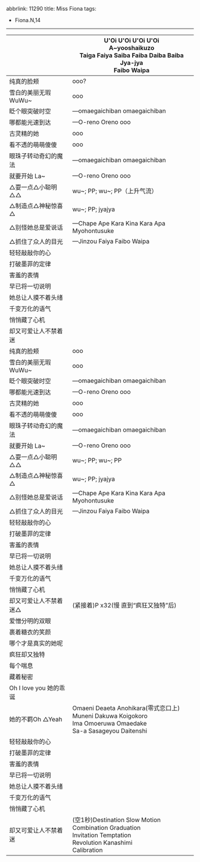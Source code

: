 abbrlink: 11290
title: Miss Fiona
tags:
  - Fiona.N,14
---
|      |U'Oi U'Oi U'Oi U'Oi<br>A~yooshaikuzo<br>Taiga Faiya Saiba Faiba Daiba Baiba Jya-jya<br>Faibo Waipa|
|--|--|
|纯真的脸颊|ooo?|
|雪白的美丽无瑕WuWu~|ooo|
|眨个眼突破时空|—omaegaichiban omaegaichiban |
|哪都能光速到达|—O-reno Oreno ooo|
|古灵精的她|ooo|
|看不透的萌萌傻傻|ooo|
|眼珠子转动奇幻的魔法|—omaegaichiban omaegaichiban |
|就要开始 La~|—O-reno Oreno ooo|
|△耍一点△小聪明△△|wu~; PP; wu~; PP（上升气流）|
|△制造点△神秘惊喜△|wu~; PP; jyajya|
|△别怪她总是爱说话|—Chape Ape Kara Kina Kara Apa Myohontusuke|
|△抓住了众人的目光|—Jinzou Faiya Faibo Waipa|
|轻轻敲敲你的心|      |
|打破墨菲的定律|      |
|害羞的表情|      |
|早已将一切说明|      |
|她总让人摸不着头绪|      |
|千变万化的语气|      |
|悄悄藏了心机|      |
|却又可爱让人不禁着迷|      |
|纯真的脸颊|ooo|
|雪白的美丽无瑕WuWu~|ooo|
|眨个眼突破时空|—omaegaichiban omaegaichiban |
|哪都能光速到达|—O-reno Oreno ooo|
|古灵精的她|ooo|
|看不透的萌萌傻傻|ooo|
|眼珠子转动奇幻的魔法|—omaegaichiban omaegaichiban |
|就要开始 La~|—O-reno Oreno ooo|
|△耍一点△小聪明△△|wu~; PP; wu~; PP|
|△制造点△神秘惊喜△|wu~; PP; jyajya|
|△别怪她总是爱说话|—Chape Ape Kara Kina Kara Apa Myohontusuke|
|△抓住了众人的目光|—Jinzou Faiya Faibo Waipa|
|轻轻敲敲你的心|      |
|打破墨菲的定律|      |
|害羞的表情|      |
|早已将一切说明|      |
|她总让人摸不着头绪|      |
|千变万化的语气|      |
|悄悄藏了心机|      |
|却又可爱让人不禁着迷△|(紧接着)P x32(慢 直到“疯狂又独特”后)|
|爱憎分明的双眼|      |
|裹着糖衣的笑颜|      |
|哪个才是真实的她呢|      |
|疯狂却又独特|      |
|每个喘息|      |
|藏着秘密|      |
|Oh I love you 她的乖诞|      |
|她的不羁Oh △Yeah|Omaeni Deaeta Anohikara(零式恋口上)<br>Muneni Dakuwa Koigokoro<br>Ima Omoeruwa Omaedake<br>Sa-a Sasageyou Daitenshi|
|轻轻敲敲你的心|      |
|打破墨菲的定律|      |
|害羞的表情|      |
|早已将一切说明|      |
|她总让人摸不着头绪|      |
|千变万化的语气|      |
|悄悄藏了心机|      |
|却又可爱让人不禁着迷|(空1秒)Destination Slow Motion<br>Combination Graduation<br>Invitation Temptation<br>Revolution Kanashimi<br>Calibration|
